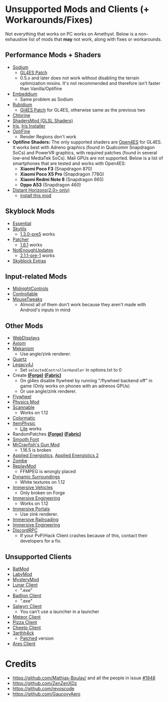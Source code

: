 # Unsupported Mods and Clients (+ Workarounds/Fixes)
Not everything that works on PC works on Amethyst. Below is a non-exhaustive list of mods that **may** not work, along with fixes or workarounds.

## Performance Mods + Shaders
- [Sodium](https://modrinth.com/mod/sodium)
	- [GL4ES Patch](https://www.mediafire.com/folder/n004fh6pxuxk8/Sodium_1.17%2B)
	- 0.5.x and later does not work without disabling the terrain optimization mixins. It's not recommended and therefore isn't faster than Vanilla/Optifine
- [Embeddium](https://modrinth.com/mod/embeddium)
	- Same problem as Sodium
- [Rubidium](https://www.curseforge.com/minecraft/mc-mods/rubidium/files) 
	- [Gl4ES Patch](https://www.mediafire.com/folder/jcyrf8l0osn4m/Rubidium_1.17%2B) for GL4ES, otherwise same as the previous two
- [Chlorine](https://www.curseforge.com/minecraft/mc-mods/chlorine)
- [ShadersMod (GLSL Shaders)](https://www.minecraftforum.net/forums/mapping-and-modding-java-edition/minecraft-mods/1286604-shaders-mod-updated-by-karyonix)
- [Iris](https://www.curseforge.com/minecraft/mc-mods/irisshaders), [Iris Installer](https://irisshaders.net/download)
- [OptiFine](https://optifine.net/home)
	- Render Regions don't work
- **Optifine Shaders:** The only supported shaders are [Open4ES](https://www.mediafire.com/folder/cp87zpb3ichj7/Open4ES) for GL4ES. It works best with Adreno graphics (found in Qualcomm Snapdragon SoCs) and PowerVR graphics, with required patches (found in several low-end MediaTek SoCs). Mali GPUs are not supported. Below is a list of smartphones that are tested and works with Open4ES:
	- **Xiaomi Poco F3** (Snapdragon 870)
	- **Xiaomi Poco X5 Pro** (Snapdragon 778G)
	- **Xiaomi Redmi Note 8** (Snapdragon 665)
	- **Oppo A53** (Snapdragon 460)
- [Distant Horizons(2.0> only)](https://modrinth.com/mod/distanthorizons/versions)
	- [install this mod](https://www.mediafire.com/file/t9ipmw6af750efi/UNZIP-ME_DH-2.0_android-patch_fabric-forge_1.16.5-1.21.zip/file)

## Skyblock Mods
- [Essential](https://essential.gg/)
- [Skytils](https://github.com/Skytils/SkytilsMod) 
	- [1.3.0-pre5](https://github.com/Skytils/SkytilsMod/releases/download/v1.3.0-pre5/Skytils-1.3.0-pre5.jar) works
- [Patcher](https://github.com/Sk1erLLC/Patcher) 
	- [1.6.1](https://www.mediafire.com/file/7a3gubce278k338/Patcher-1.6.1_1.8.9.jar/file) works
- [NotEnoughUpdates](https://github.com/Moulberry/NotEnoughUpdates/releases) 
	- [2.1.1-pre-1](https://www.mediafire.com/file/u0l09df4riulu2w/NotEnoughUpdates-2.1.1-pre-1.jar/file) works
- [Skyblock Extras](https://sbewebsite.appspot.com/)

## Input-related Mods
- [MidnightControls](https://github.com/TeamMidnightDust/MidnightControls/releases)
- [Controllable](https://www.curseforge.com/minecraft/mc-mods/controllable)
- [MouseTweaks](https://www.curseforge.com/minecraft/mc-mods/mouse-tweaks)
	- Almost all of them don't work because they aren't made with Android's inputs in mind

## Other Mods
- [WebDisplays](https://www.curseforge.com/minecraft/mc-mods/webdisplays)
- [Axiom](https://modrinth.com/mod/axiom)
- [Mekanism](https://www.curseforge.com/minecraft/mc-mods/mekanism)
	- Use angle/zink renderer.
- [Quartz](https://www.curseforge.com/minecraft/mc-mods/quartz)
- [Legacy4J](https://modrinth.com/mod/legacy4j)
	- Set `selectedControllerHandler` in options.txt to 0
- Create [**(Forge)**](https://www.curseforge.com/minecraft/mc-mods/create) [**(Fabric)**](https://modrinth.com/mod/create-fabric)
	- On gl4es disable flywheel by running "/flywheel backend off" in game (Only works on phones with an adrenos GPUs)
	- Or use angle/zink renderer.
- [Flywheel](https://www.curseforge.com/minecraft/mc-mods/flywheel)
- [Physics Mod](https://www.curseforge.com/minecraft/mc-mods/physics-mod)
- [Scannable](https://www.curseforge.com/minecraft/mc-mods/scannable) 
	- Works on 1.12
- [Colormatic](https://www.curseforge.com/minecraft/mc-mods/colormatic)
- [ItemPhysic](https://www.curseforge.com/minecraft/mc-mods/itemphysic)
	- [Lite](https://www.curseforge.com/minecraft/mc-mods/itemphysic-lite) works
- RandomPatches [**(Forge)**](https://www.curseforge.com/minecraft/mc-mods/randompatches-forge) [**(Fabric)**](https://www.curseforge.com/minecraft/mc-mods/randompatches-fabric)
- [Smooth Font](https://www.curseforge.com/minecraft/mc-mods/smooth-font)
- [MrCrayfish's Gun Mod](https://www.curseforge.com/minecraft/mc-mods/mrcrayfishs-gun-mod)
	- 1.16.5 is broken
- [Applied Energistics](https://mcarchive.net/mods/applied-energistics?gvsn=), [Applied Energistics 2](https://www.curseforge.com/minecraft/mc-mods/applied-energistics-2)
- [Zombe](https://forum.feed-the-beast.com/threads/zombe-mod-for-ftb-1-4-7.18012/)
- [ReplayMod](https://www.replaymod.com/) 
	- FFMPEG is wrongly placed
- [Dynamic Surroundings](https://www.curseforge.com/minecraft/mc-mods/dynamic-surroundings) 
	- White textures on 1.12
- [Immersive Vehicles](https://www.curseforge.com/minecraft/mc-mods/minecraft-transport-simulator)
	- Only broken on Forge
- [Immersive Engineering](https://www.curseforge.com/minecraft/mc-mods/immersive-engineering) 
	- Works on 1.12
- [Immersive Portals](https://www.curseforge.com/minecraft/mc-mods/immersive-portals-mod)
	- Use zink renderer.
- [Immersive Railroading](https://www.curseforge.com/minecraft/mc-mods/immersive-railroading)
- [Immersive Engineering](https://www.curseforge.com/minecraft/mc-mods/immersive-engineering)
- [DiscordRPC](https://www.curseforge.com/minecraft/mc-mods/discordrpc) 
	- If your PvP/Hack Client crashes because of this, contact their developers for a fix.

## Unsupported Clients

- [BatMod](https://batmod.com/)
- [LabyMod](https://www.labymod.net/en)
- [MysteryMod](https://mysterymod.net/)
- [Lunar Client](https://www.lunarclient.com/) 
	- ".exe"
- [Badlion Client](https://client.badlion.net/) 
	- ".exe"
- [Salwyrr Client](https://www.salwyrr.com/) 
	- You can't use a launcher in a launcher
- [Meteor Client](https://meteorclient.com/)
- [Pizza Client](https://qolhub.kieruken.dev/) 
- [Cheeto Client](https://qolhub.kieruken.dev/)
- [3arthh4ck](https://github.com/3arthqu4ke/3arthh4ck) 
	- [Patched](https://www.mediafire.com/file/n7ey56j5aued7r0/3arthh4ck-1.8.7-release.jar/file) version
- [Ares Client](https://www.aresclient.com/)
# Credits

- https://github.com/Mathias-Boulay/ and all the people in issue [#1948](https://github.com/PojavLauncherTeam/PojavLauncher/issues/1948)
- https://github.com/ZenZenXDz
- https://github.com/revoscode
- https://github.com/GaucovyAero
